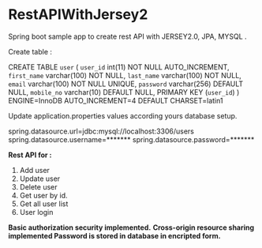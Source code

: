 # RestAPIWithJersey2
Spring boot sample app to create rest API with JERSEY2.0, JPA, MYSQL .

Create table :

CREATE TABLE `user` (
  `user_id` int(11) NOT NULL AUTO_INCREMENT,
  `first_name` varchar(100) NOT NULL,
  `last_name` varchar(100) NOT NULL,
  `email` varchar(100) NOT NULL UNIQUE,
  `password` varchar(256) DEFAULT NULL,
  `mobile_no` varchar(10) DEFAULT NULL,
  PRIMARY KEY (`user_id`)
) ENGINE=InnoDB AUTO_INCREMENT=4 DEFAULT CHARSET=latin1

Update application.properties values according yours database setup.

spring.datasource.url=jdbc:mysql://localhost:3306/users
spring.datasource.username=*******
spring.datasource.password=*******


<B>Rest API for : </b>
1. Add user
2. Update user
3. Delete user
4. Get user by id.
5. Get all user list
6. User login

<b>Basic authorization security implemented.</b>
<b>Cross-origin resource sharing implemented<b>
<b>Password is stored in database in encripted form.</b>
